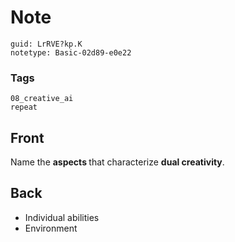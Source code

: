 # Note
```
guid: LrRVE?kp.K
notetype: Basic-02d89-e0e22
```

### Tags
```
08_creative_ai
repeat
```

## Front
Name the <b>aspects </b>that characterize <b>dual creativity</b>.

## Back
<ul><li>Individual abilities</li><li>Environment</li></ul>
